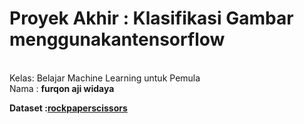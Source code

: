 
<h1>Proyek Akhir : Klasifikasi Gambar menggunakantensorflow</h1><br>
Kelas: Belajar Machine Learning untuk Pemula<br>
Nama : <b>furqon aji widaya<b><br>

Dataset  :<a href="https://github.com/dicodingacademy/assets/releases/download/release/rockpaperscissors.zip.">rockpaperscissors</a>
